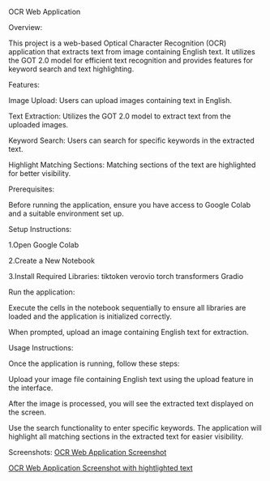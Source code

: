 OCR Web Application

Overview:

This project is a web-based Optical Character Recognition (OCR) application that extracts text from image containing English text. It utilizes the GOT 2.0 model for efficient text recognition and provides features for keyword search and text highlighting.

Features:

Image Upload: Users can upload images containing text in English.

Text Extraction: Utilizes the GOT 2.0 model to extract text from the uploaded images.

Keyword Search: Users can search for specific keywords in the extracted text.

Highlight Matching Sections: Matching sections of the text are highlighted for better visibility.

Prerequisites:

Before running the application, ensure you have access to Google Colab and a suitable environment set up.

Setup Instructions:

1.Open Google Colab

2.Create a New Notebook

3.Install Required Libraries:
tiktoken
verovio
torch
transformers
Gradio

Run the application:

Execute the cells in the notebook sequentially to ensure all libraries are loaded and the application is initialized correctly.

When prompted, upload an image containing English text for extraction.

Usage Instructions:

Once the application is running, follow these steps:

Upload your image file containing English text using the upload feature in the interface.

After the image is processed, you will see the extracted text displayed on the screen.

Use the search functionality to enter specific keywords. The application will highlight all matching sections in the extracted text for easier visibility.



Screenshots:
[OCR Web Application Screenshot](https://github.com/user-attachments/assets/a9383319-f841-4fea-ae51-ad4e0bcc1cc9)

[OCR Web Application Screenshot with hightlighted text](https://github.com/yourusername/yourrepo/blob/main/WhatsApp%20Image%202024-09-29%20at%2013.48.58%20(1).jpg)




